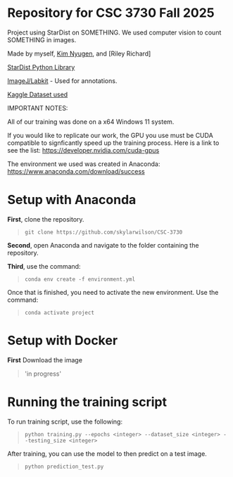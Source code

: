 Repository for CSC 3730 Fall 2025
=
Project using StarDist on SOMETHING. We used computer vision to count SOMETHING in images.

Made by myself, [Kim Nyugen](https://github.com/tngu589), and [Riley Richard]

[StarDist Python Library](https://stardist.net/)

[ImageJ/Labkit](https://imagej.net/plugins/labkit/) - Used for annotations.

[Kaggle Dataset used](https://www.kaggle.com/datasets/jeetblahiri/bccd-dataset-with-mask)

IMPORTANT NOTES: 

All of our training was done on a x64 Windows 11 system.

If you would like to replicate our work, the GPU you use must be CUDA compatible to signficantly speed up the training process. Here is a link to see the list: https://developer.nvidia.com/cuda-gpus

The environment we used was created in Anaconda: https://www.anaconda.com/download/success

Setup with Anaconda
=
**First**, clone the repository.
>`git clone https://github.com/skylarwilson/CSC-3730`

**Second**, open Anaconda and navigate to the folder containing the repository.

**Third**, use the command:
>`conda env create -f environment.yml`

Once that is finished, you need to activate the new environment. Use the command:
>`conda activate project`

Setup with Docker
=
**First**
Download the image
>'in progress'

Running the training script
=
To run training script, use the following:
>`python training.py --epochs <integer> --dataset_size <integer> --testing_size <integer>`

After training, you can use the model to then predict on a test image.
>`python prediction_test.py`

